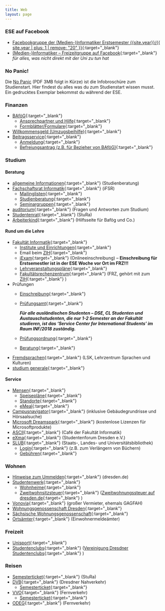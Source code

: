 ```yaml
---
title: Web
layout: page
---
```


### ESE auf Facebook

*   [Facebookgruppe der (Medien-)Informatiker Erstsemester {{site.year}}/{{ site.year | plus: 1 | remove: "20" }}](https://www.facebook.com/groups/TUDInf{{site.year}}/ "Facebookgruppe"){:target="_blank"}
*   [(Medien-)Informatiker – Freizeitgruppe auf Facebook](https://www.facebook.com/groups/TUDInfFreizeit/ "Facebook-Freizeitgruppe"){:target="_blank"}  _für alles, was nicht direkt mit der Uni zu tun hat_

### No Panic!

Die [No Panic](http://ese.ifsr.de/{{site.year}}/nopanic{{site.year}}.pdf) (PDF 3MB folgt in Kürze) ist die Infobroschüre zum Studienstart. Hier findest du alles was du zum Studienstart wissen musst. Ein gedrucktes Exemplar bekommst du während der ESE.

### Finanzen

*   [BAföG](http://das-neue-bafög.de "Das Neue BAföG"){:target="_blank"}
    *   [Ansprechpartner und Hilfe](http://www.studentenwerk-dresden.de/finanzierung/ "Studentenwerk"){:target="_blank"}
    *   [Formblätter/Formulare](http://www.das-neue-bafoeg.de/de/432.php "Formblätter bzgl. BAföG"){:target="_blank"}
*   [Willkommensgeld (Umzugsbeihilfe)](http://www.studentenwerk-dresden.de/wohnen/umzugsbeihilfe.html "Umzugsbeihilfeinfo beim Studentenwerk"){:target="_blank"}
*   [Beitragsservice](http://www.rundfunkbeitrag.de "Rundfunkbeitrag Startseite"){:target="_blank"}
    *   [Anmeldung](https://www.rundfunkbeitrag.de/formulare/buergerinnen_und_buerger/anmelden/index_ger.html "Beitragsservice"){:target="_blank"}
    *   [Befreiungsantrag (z.B. für Bezieher von BAföG)](https://www.rundfunkbeitrag.de/anmelden_und_aendern/antrag_auf_befreiung/ "Rundfunkbeitrag Befreiungsantrag"){:target="_blank"}

### Studium

#### Beratung

*   [allgemeine Informationen](https://tu-dresden.de/studium/im-studium/beratung-und-service/zentrale-studienberatung "Zentrale Studienberatung"){:target="_blank"}  (Studienberatung)
*   [Fachschaftsrat Informatik](http://www.ifsr.de/ "Fachschaftsrat Informatik"){:target="_blank"}  (iFSR)
    *   [Mailinglisten](http://www.ifsr.de/studium:mailinglisten "Mailinglisten des iFSR"){:target="_blank"}
    *   [Studienberatung](https://tu-dresden.de/die_tu_dresden/fakultaeten/fakultaet_informatik/studium/beratung_organisation/beratung "Studienberatung des Fakultät und des FSR"){:target="_blank"}
    *   [Seminargruppen](https://www.ifsr.de/studium:seminargruppen "Seminargruppen"){:target="_blank"}
*   [auditorium](http://auditorium.inf.tu-dresden.de/ "Auditorium"){:target="_blank"}  (Fragen und Antworten zum Studium)
*   [Studentenrat](http://www.stura.tu-dresden.de){:target="_blank"}  (StuRa)
*   [Arbeiterkind](http://www.arbeiterkind.de/ "Arbeiterkind"){:target="_blank"}  (Hilfsseite für Bafög und Co.)

#### Rund um die Lehre

*   [Fakultät Informatik](http://www.inf.tu-dresden.de/ "Fakultät Informatik Startseite"){:target="_blank"}
    *   [Institute und Einrichtungen](http://www.inf.tu-dresden.de/index.php?node_id=37&ln=de "Institute und Einrichtungen der Fakultät Informatik"){:target="_blank"}
    *   Email beim [ZIH](https://mail.zih.tu-dresden.de/ "Email Login beim ZIH"){:target="_blank"}
    *   [jExam](http://jexam.inf.tu-dresden.de/ "Onlineeinschreibung"){:target="_blank"}  (Onlineeinschreibung) – **Einschreibung für Erstsemestler ist in der ESE Woche vor Ort im FRZ!!!**
    *   [Lehrveranstaltungspläne](http://www.inf.tu-dresden.de/index.php?node_id=423&ln=de "Lehrveranstaltungen der Fakultät Informatik"){:target="_blank"}
    *   [Fakultätsrechenzentrum](http://www.inf.tu-dresden.de/portal.php?node_id=1981&ln=de&group=18 "FRZ"){:target="_blank"}  (FRZ, gehört mit zum [ZIH](http://tu-dresden.de/die_tu_dresden/zentrale_einrichtungen/zih "Zentrum für Informationsdienste und Hochleistungsrechnen"){:target="_blank"} )
*   Prüfungen
    *   [Einschreibung](http://www.inf.tu-dresden.de/index.php?node_id=905&ln=de#a1.1.){:target="_blank"}
    *   [Prüfungsamt](http://www.inf.tu-dresden.de/index.php?node_id=876&ln=de){:target="_blank"}

        _**Für alle ausländischen Studenten – DSE, CL Studenten und Austauschstudenten, die nur 1-2 Semester an der Fakultät studieren, ist das ‘Service Center for International Students’ im Raum INF/2018 zuständig.**_

    *   [Prüfungsordnung](http://www.inf.tu-dresden.de/index.php?node_id=2717&ln=de){:target="_blank"}
    *   [Beratung](https://tu-dresden.de/die_tu_dresden/fakultaeten/fakultaet_informatik/studium/beratung_organisation/beratung){:target="_blank"}
*   [Fremdsprachen](http://tu-dresden.de/die_tu_dresden/zentrale_einrichtungen/lsk "LSK Seite"){:target="_blank"}  (LSK, Lehrzentrum Sprachen und Kulturen)
*   [studium generale](http://integrale.de){:target="_blank"}

#### Service

*   [Mensen](http://www.studentenwerk-dresden.de/mensen/ "Studentenwerk Mensen"){:target="_blank"}
    *   [Speisepläne](http://www.studentenwerk-dresden.de/mensen/speiseplan/ "Studentenwerk Speisepläne"){:target="_blank"}
    *   [Standorte](http://www.studentenwerk-dresden.de/mensen/mensen_cafeterien.html "Studentenwerk Mensen Orte"){:target="_blank"}
    *   [eMeal](http://www.studentenwerk-dresden.de/mensen/emeal.html "Studentenwerk eMeal"){:target="_blank"}
*   [Campusnavigator](http://navigator.tu-dresden.de/){:target="_blank"}  (inklusive Gebäudegrundrisse und Hörsaalsuche)
*   [Microsoft Dreamspark](http://www.inf.tu-dresden.de/index.php?node_id=2023&ln=de "Infos zu Microsoft Dreamspark der Fakultät Informatik"){:target="_blank"}  (kostenlose Lizenzen für Microsoftprodukte)
*   [ASCII](http://www.ascii-dresden.de/){:target="_blank"}  (Café der Fakultät Informatik)
*   [eXma](http://exmatrikulationsamt.de){:target="_blank"}  (Studentenforum Dresden e.V.)
*   [SLUB](http://www.slub-dresden.de/){:target="_blank"}  (Staats-, Landes- und Universitätsbibliothek)
    *   [Login](https://webopac.slub-dresden.de/libero/WebOpac.cls?login=member){:target="_blank"}  (z.B. zum Verlängern von Büchern)
    *   [Gebühren](http://www.slub-dresden.de/service/gebuehren-entgelte/){:target="_blank"}

### Wohnen

*   [Hinweise zum Ummelden](https://www.dresden.de/de/rathaus/dienstleistungen/wohnsitz_meldung_d115.php "Hinweise zum Wohnsitzwechsel der Stadt Dresden"){:target="_blank"}  (dresden.de)
*   [Studentenwerk](http://www.studentenwerk-dresden.de/wohnen/){:target="_blank"}
    *   [Wohnheime](http://www.studentenwerk-dresden.de/wohnen/wohnheimkatalog/){:target="_blank"}
    *   [Zweitwohnsitzsteuer](http://www.studentenwerk-dresden.de/wohnen/umzugsbeihilfe.html){:target="_blank"}  ([Zweitwohnungssteuer auf dresden.de](http://www.dresden.de/de/rathaus/dienstleistungen/c_zweitwohnungssteuer.php){:target="_blank"} )
*   [Vonovia](https://www.vonovia.de/){:target="_blank"}  (großer Vermieter, ehemals GAGFAH)
*   [Wohnungsgenossenschaft Dresden](http://www.wgs-dresden.de/){:target="_blank"}
*   [Sächsische Wohnungsgenossenschaft](http://www.swg-dresden.de/){:target="_blank"}
*   [Ortsämter](http://www.dresden.de/de/rathaus/ortsaemter.php){:target="_blank"}  (Einwohnermeldeämter)

### Freizeit

*   [Unisport](http://www.usz.tu-dresden.de/){:target="_blank"}
*   [Studentenclubs](http://www.studentenwerk-dresden.de/kultur/studentenclubs.html){:target="_blank"}   ([Vereinigung Dresdner Studentenclubs](https://vdsc.de/){:target="_blank"} )

### Reisen

*   [Semesterticket](http://www.stura.tu-dresden.de/semesterticket){:target="_blank"}  (StuRa)
*   [DVB](http://www.dvb.de){:target="_blank"} (Dresdner Nahverkehr)
    *   [Semesterticket](https://www.dvb.de/de-de/tickets/schueler-studenten/studenten/ "Regeln des DVB zum Semesterticket"){:target="_blank"}
*   [VVO](http://www.vvo-online.de/){:target="_blank"}  (Fernverkehr)
    *   [Semesterticket](https://www.vvo-online.de/de/tarif-tickets/sondertickets/semesterticket-153.cshtml "Regeln des VVO zum Semesterticket"){:target="_blank"}
*   [ODEG](http://www.odeg.info/){:target="_blank"}  (Fernverkehr)
